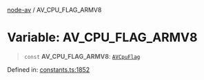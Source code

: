 [node-av](../globals.md) / AV\_CPU\_FLAG\_ARMV8

# Variable: AV\_CPU\_FLAG\_ARMV8

> `const` **AV\_CPU\_FLAG\_ARMV8**: [`AVCpuFlag`](../type-aliases/AVCpuFlag.md)

Defined in: [constants.ts:1852](https://github.com/seydx/av/blob/f8631fc881b394300b1479f511d55cf1c370a87f/src/constants/constants.ts#L1852)
